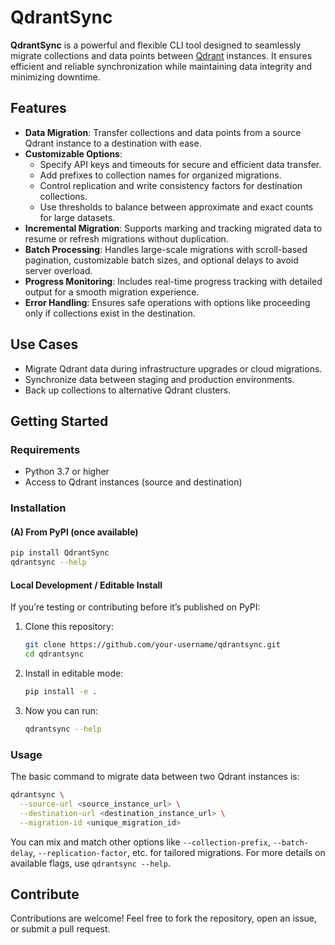 # QdrantSync

**QdrantSync** is a powerful and flexible CLI tool designed to seamlessly migrate collections and data points between [Qdrant](https://qdrant.tech/documentation/) instances. It ensures efficient and reliable synchronization while maintaining data integrity and minimizing downtime.

## Features

- **Data Migration**: Transfer collections and data points from a source Qdrant instance to a destination with ease.
- **Customizable Options**:
  - Specify API keys and timeouts for secure and efficient data transfer.
  - Add prefixes to collection names for organized migrations.
  - Control replication and write consistency factors for destination collections.
  - Use thresholds to balance between approximate and exact counts for large datasets.
- **Incremental Migration**: Supports marking and tracking migrated data to resume or refresh migrations without duplication.
- **Batch Processing**: Handles large-scale migrations with scroll-based pagination, customizable batch sizes, and optional delays to avoid server overload.
- **Progress Monitoring**: Includes real-time progress tracking with detailed output for a smooth migration experience.
- **Error Handling**: Ensures safe operations with options like proceeding only if collections exist in the destination.

## Use Cases

- Migrate Qdrant data during infrastructure upgrades or cloud migrations.
- Synchronize data between staging and production environments.
- Back up collections to alternative Qdrant clusters.

## Getting Started

### Requirements

- Python 3.7 or higher
- Access to Qdrant instances (source and destination)

### Installation

#### (A) From PyPI (once available)

```bash
pip install QdrantSync
qdrantsync --help
```

#### Local Development / Editable Install

If you’re testing or contributing before it’s published on PyPI:

1. Clone this repository:
   ```bash
   git clone https://github.com/your-username/qdrantsync.git
   cd qdrantsync
   ```
2. Install in editable mode:
   ```bash
   pip install -e .
   ```
3. Now you can run:
   ```bash
   qdrantsync --help
   ```

### Usage

The basic command to migrate data between two Qdrant instances is:

```bash
qdrantsync \
  --source-url <source_instance_url> \
  --destination-url <destination_instance_url> \
  --migration-id <unique_migration_id>
```

You can mix and match other options like `--collection-prefix`, `--batch-delay`, `--replication-factor`, etc. for tailored migrations. For more details on available flags, use `qdrantsync --help`.

## Contribute

Contributions are welcome! Feel free to fork the repository, open an issue, or submit a pull request.
